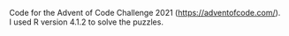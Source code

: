 Code for the Advent of Code Challenge 2021 (https://adventofcode.com/).<br>
I used R version 4.1.2 to solve the puzzles.


